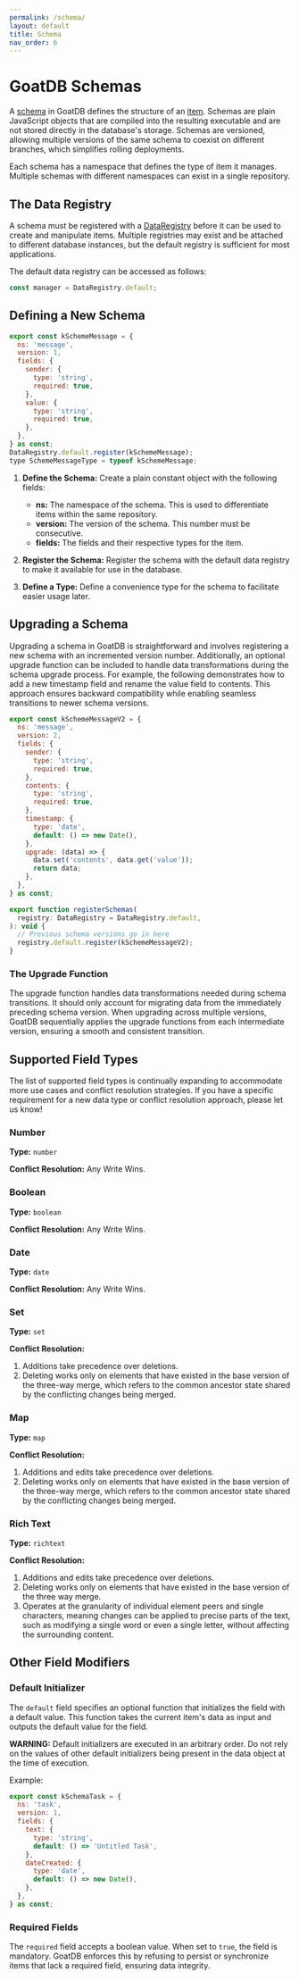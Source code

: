```yaml
---
permalink: /schema/
layout: default
title: Schema
nav_order: 6
---
```


# GoatDB Schemas

A [schema](/concepts) in GoatDB defines the structure of an
[item](/concepts#item). Schemas are plain JavaScript objects that are compiled
into the resulting executable and are not stored directly in the database's
storage. Schemas are versioned, allowing multiple versions of the same schema to
coexist on different branches, which simplifies rolling deployments.

Each schema has a namespace that defines the type of item it manages. Multiple
schemas with different namespaces can exist in a single repository.

## The Data Registry

A schema must be registered with a
[DataRegistry](https://github.com/goatplatform/goatdb/blob/main/cfds/base/data-registry.ts)
before it can be used to create and manipulate items. Multiple registries may
exist and be attached to different database instances, but the default registry
is sufficient for most applications.

The default data registry can be accessed as follows:

```javascript
const manager = DataRegistry.default;
```

## Defining a New Schema

```javascript
export const kSchemeMessage = {
  ns: 'message',
  version: 1,
  fields: {
    sender: {
      type: 'string',
      required: true,
    },
    value: {
      type: 'string',
      required: true,
    },
  },
} as const;
DataRegistry.default.register(kSchemeMessage);
type SchemeMessageType = typeof kSchemeMessage;
```

1. **Define the Schema:** Create a plain constant object with the following
   fields:

   - **ns:** The namespace of the schema. This is used to differentiate items
     within the same repository.
   - **version:** The version of the schema. This number must be consecutive.
   - **fields:** The fields and their respective types for the item.

2. **Register the Schema:** Register the schema with the default data registry
   to make it available for use in the database.

3. **Define a Type:** Define a convenience type for the schema to facilitate
   easier usage later.

## Upgrading a Schema

Upgrading a schema in GoatDB is straightforward and involves registering a new
schema with an incremented version number. Additionally, an optional upgrade
function can be included to handle data transformations during the schema
upgrade process. For example, the following demonstrates how to add a new
timestamp field and rename the value field to contents. This approach ensures
backward compatibility while enabling seamless transitions to newer schema
versions.

```javascript
export const kSchemeMessageV2 = {
  ns: 'message',
  version: 2,
  fields: {
    sender: {
      type: 'string',
      required: true,
    },
    contents: {
      type: 'string',
      required: true,
    },
    timestamp: {
      type: 'date',
      default: () => new Date(),
    },
    upgrade: (data) => {
      data.set('contents', data.get('value'));
      return data;
    },
  },
} as const;

export function registerSchemas(
  registry: DataRegistry = DataRegistry.default,
): void {
  // Previous schema versions go in here
  registry.default.register(kSchemeMessageV2);
}
```

### The Upgrade Function

The upgrade function handles data transformations needed during schema
transitions. It should only account for migrating data from the immediately
preceding schema version. When upgrading across multiple versions, GoatDB
sequentially applies the upgrade functions from each intermediate version,
ensuring a smooth and consistent transition.

## Supported Field Types

The list of supported field types is continually expanding to accommodate more
use cases and conflict resolution strategies. If you have a specific requirement
for a new data type or conflict resolution approach, please let us know!

### Number

**Type:** `number`

**Conflict Resolution:** Any Write Wins.

### Boolean

**Type:** `boolean`

**Conflict Resolution:** Any Write Wins.

### Date

**Type:** `date`

**Conflict Resolution:** Any Write Wins.

### Set

**Type:** `set`

**Conflict Resolution:**

1. Additions take precedence over deletions.
2. Deleting works only on elements that have existed in the base version of the
   three-way merge, which refers to the common ancestor state shared by the
   conflicting changes being merged.

### Map

**Type:** `map`

**Conflict Resolution:**

1. Additions and edits take precedence over deletions.
2. Deleting works only on elements that have existed in the base version of the
   three-way merge, which refers to the common ancestor state shared by the
   conflicting changes being merged.

### Rich Text

**Type:** `richtext`

**Conflict Resolution:**

1. Additions and edits take precedence over deletions.
2. Deleting works only on elements that have existed in the base version of the
   three way merge.
3. Operates at the granularity of individual element peers and single
   characters, meaning changes can be applied to precise parts of the text, such
   as modifying a single word or even a single letter, without affecting the
   surrounding content.

## Other Field Modifiers

### Default Initializer

The `default` field specifies an optional function that initializes the field
with a default value. This function takes the current item's data as input and
outputs the default value for the field.

**WARNING:** Default initializers are executed in an arbitrary order. Do not
rely on the values of other default initializers being present in the data
object at the time of execution.

Example:

```javascript
export const kSchemaTask = {
  ns: 'task',
  version: 1,
  fields: {
    text: {
      type: 'string',
      default: () => 'Untitled Task',
    },
    dateCreated: {
      type: 'date',
      default: () => new Date(),
    },
  },
} as const;
```

### Required Fields

The `required` field accepts a boolean value. When set to `true`, the field is
mandatory. GoatDB enforces this by refusing to persist or synchronize items that
lack a required field, ensuring data integrity.
